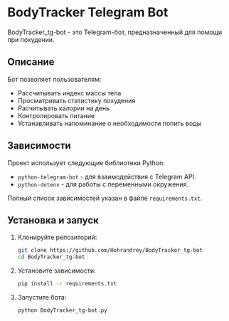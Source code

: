 # BodyTracker Telegram Bot

BodyTracker_tg-bot - это Telegram-бот, предназначенный для помощи при похудении.

## Описание
Бот позволяет пользователям:
- Рассчитывать индекс массы тела
- Просматривать статистику похудения
- Расчитывать калории на день
- Контролировать питание
- Устанавливать напоминание о необходимости попить воды

## Зависимости
Проект использует следующие библиотеки Python:
- `python-telegram-bot` - для взаимодействия с Telegram API.
- `python-dotenv` - для работы с переменными окружения.

Полный список зависимостей указан в файле `requirements.txt`.

## Установка и запуск
1. Клонируйте репозиторий:
   ```bash
   git clone https://github.com/Hohrandrey/BodyTracker_tg-bot
   cd BodyTracker_tg-bot
   ```
   
2. Установите зависимости:
   ```bash
   pip install -r requirements.txt
   ```
3. Запустите бота:
   ```bash
   python BodyTracker_tg-bot.py
   ```